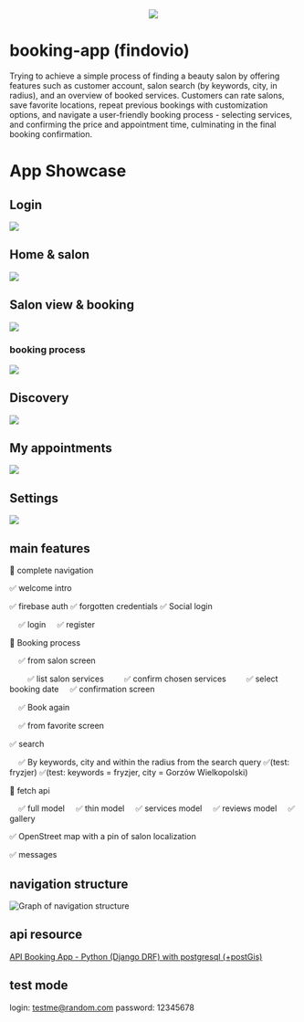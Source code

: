 <div align="center">
<img src="https://raw.githubusercontent.com/wardachD/findovio/main/gh_center_logo.png" >
</div>


# booking-app (findovio)

Trying to achieve a simple process of finding a beauty salon by offering features such as customer account, salon search (by keywords, city, in radius), and an overview of booked services. Customers can rate salons, save favorite locations, repeat previous bookings with customization options, and navigate a user-friendly booking process - selecting services, and confirming the price and appointment time, culminating in the final booking confirmation.

# App Showcase

## Login
<img src="appshowcase/intrologin.png" >


## Home & salon
<img src="appshowcase/mainmenu.png" >


## Salon view & booking
<img src="appshowcase/salonview.png" >

### booking process
<img src="appshowcase/booking.png" >


## Discovery
<img src="appshowcase/discovery.png" >


## My appointments
<img src="appshowcase/myappointments.png" >


## Settings
<img src="appshowcase/settings.png" >


## main features

🚧 complete navigation

✅ welcome intro

✅ firebase auth
  ✅ forgotten credentials
  ✅ Social login

&nbsp;&nbsp;&nbsp;&nbsp;✅ login &nbsp;&nbsp;&nbsp;&nbsp;✅ register

🚧 Booking process

&nbsp;&nbsp;&nbsp;&nbsp;✅ from salon screen

&nbsp;&nbsp;&nbsp;&nbsp;&nbsp;&nbsp;&nbsp;&nbsp;✅ list salon services
&nbsp;&nbsp;&nbsp;&nbsp;&nbsp;&nbsp;&nbsp;&nbsp;✅ confirm chosen services
&nbsp;&nbsp;&nbsp;&nbsp;&nbsp;&nbsp;&nbsp;&nbsp;✅ select booking date
&nbsp;&nbsp;&nbsp;&nbsp;✅ confirmation screen

&nbsp;&nbsp;&nbsp;&nbsp;✅ Book again

&nbsp;&nbsp;&nbsp;&nbsp;✅ from favorite screen

✅ search

&nbsp;&nbsp;&nbsp;&nbsp;✅ By keywords, city and within the radius from the search query
✅(test: fryzjer)
✅(test: keywords = fryzjer, city = Gorzów Wielkopolski)

🚧 fetch api

&nbsp;&nbsp;&nbsp;&nbsp;✅ full model &nbsp;&nbsp;&nbsp;&nbsp;✅ thin model 
&nbsp;&nbsp;&nbsp;&nbsp;✅ services model
&nbsp;&nbsp;&nbsp;&nbsp;✅ reviews model &nbsp;&nbsp;&nbsp;&nbsp;✅ gallery

✅ OpenStreet map with a pin of salon localization

✅ messages

## navigation structure

![Graph of navigation structure](https://github.com/wardachD/Booking-app/blob/main/readme/app-nav-graph.png)


## api resource 
[API Booking App - Python (Django DRF) with postgresql (+postGis) ](https://github.com/wardachD/API_Booking_app)


## test mode
login: testme@random.com
password: 12345678
